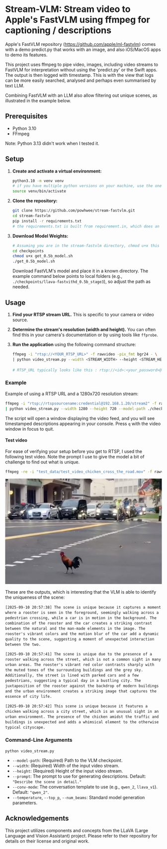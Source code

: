# Stream-VLM: Stream video to Apple's FastVLM using ffmpeg for captioning / descriptions

Apple's FastVLM repository (https://github.com/apple/ml-fastvlm) comes with a demo predict.py that works with an image, and also iOS/MacOS apps to demo its features.

This project uses ffmpeg to pipe video, images, including video streams to FastVLM for interpretation without using the 'predict.py' or the Swift apps.  The output is then logged with timestamp. This is with the view that logs can be more easily searched, analysed and perhaps even summarised by text LLM.  

Combining FastVLM with an LLM also allow filtering out unique scenes, as illustrated in the example below.


## Prerequisites

-   Python 3.10
-   FFmpeg

Note: Python 3.13 didn't work when I tested it.  

## Setup

1.  **Create and activate a virtual environment:**
    ```bash
    python3.10 -m venv venv
    # if you have multiple python versions on your machine, use the one that works for FastVLM to create the venv
    source venv/bin/activate
    ```
    

2.  **Clone the repository:**
    ```bash
    git clone https://github.com/powhwee/stream-fastvlm.git
    cd stream-fastvlm
    pip install -r requirements.txt
    # the requirements.txt is built from requirement.in, which does an include of the .toml file that comes with Apple's FastVLM
    ```


3.  **Download Model Weights:**
    ```bash
    # Assuming you are in the stream-fastvlm directory, chmod u+x this .sh file and run it to download Apple's 0.5b model file.  There are model with 1.5b and 7b parameters but this script downloads only the 0.5b model
    cd checkpoints  
    chmod u+x get_0.5b_model.sh  
    ./get_0.5b_model.sh
    ```
    
    Download FastVLM's model and place it in a known directory. The example command below points to local folders (e.g., `./checkpoints/llava-fastvithd_0.5b_stage3`), so adjust the path as needed.

## Usage


1.  **Find your RTSP stream URL.** This is specific to your camera or video source.
2.  **Determine the stream's resolution (width and height).** You can often find this in your camera's documentation or by using tools like `ffprobe`.
3.  **Run the application** using the following command structure:

    ```bash
    ffmpeg -i "rtsp://<YOUR_RTSP_URL>" -f rawvideo -pix_fmt bgr24 - \
    | python video_stream.py --width <STREAM_WIDTH> --height <STREAM_HEIGHT> --model-path <PATH_TO_YOUR_MODEL>

    # RTSP_URL typically looks like this : rtsp://<id>:<your_password>@<ip address>:554/<streamId>```

### Example

Example of using a RTSP URL and a 1280x720 resolution stream:

```bash
ffmpeg -i "rtsp://rtspsourcename:credential@192.168.1.20/stream2" -f rawvideo -pix_fmt bgr24 - \
| python video_stream.py --width 1280 --height 720 --model-path ./checkpoints/llava-fastvithd_0.5b_stage3 --prompt "Describe this scene."
```


The script will open a window displaying the video feed, and you will see timestamped descriptions appearing in your console. Press `q` with the video window in focus to quit.

#### Test video

For ease of verifying your setup before you get to RTSP, I used the following test video.  Note the prompt I use to give the model a bit of challenge to find out what is unique.

```bash
ffmpeg -re -i "test_data/test_video_chicken_cross_the_road.mov" -f rawvideo -pix_fmt bgr24 - | python video_stream.py --width 1280 --height 1064 --prompt "Describe what is unique about this scene" --model-path ./checkpoints/llava-fastvithd_0.5b_stage3
```

<img src="test_data/test_image_chicken_cross_the_road.png" width="640" height="auto" />


These are the outputs, which is interesting that the VLM is able to identify the uniqueness of the scene:

`[2025-09-10 20:57:38] The scene is unique because it captures a moment where a rooster is seen in the foreground, seemingly walking across a pedestrian crossing, while a car is in motion in the background. The combination of the rooster and the car creates a striking contrast between the natural and the man-made elements in the image. The rooster's vibrant colors and the motion blur of the car add a dynamic quality to the scene, suggesting a moment of unexpected interaction between the two.`

`[2025-09-10 20:57:41] The scene is unique due to the presence of a rooster walking across the street, which is not a common sight in many urban areas. The rooster's vibrant red color contrasts sharply with the muted tones of the surrounding buildings and the grey sky. Additionally, the street is lined with parked cars and a few pedestrians, suggesting a typical day in a bustling city. The juxtaposition of the rooster against the backdrop of modern buildings and the urban environment creates a striking image that captures the essence of city life.`

`[2025-09-10 20:57:42] This scene is unique because it features a chicken walking across a city street, which is an unusual sight in an urban environment. The presence of the chicken amidst the traffic and buildings is unexpected and adds a whimsical element to the otherwise typical cityscape.`



### Command-Line Arguments
`python video_stream.py`
-   `--model-path`: (Required) Path to the VLM checkpoint.
-   `--width`: (Required) Width of the input video stream.
-   `--height`: (Required) Height of the input video stream.
-   `--prompt`: The prompt to use for generating descriptions. Default: `"Describe the scene in detail."`
-   `--conv-mode`: The conversation template to use (e.g., `qwen_2`, `llava_v1`). Default: `"qwen_2"`.
-   `--temperature`, `--top_p`, `--num_beams`: Standard model generation parameters.

## Acknowledgements

This project utilizes components and concepts from the LLaVA (Large Language and Vision Assistant) project. Please refer to their repository for details on their license and original work.

